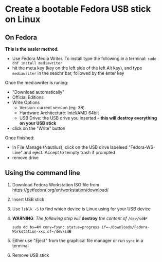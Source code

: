 # Create a bootable Fedora USB stick on Linux

## On Fedora

**This is the easier method**.

* Use Fedora Media Writer. To install type the following in a terminal: `sudo dnf install mediawriter`
* hit the meta key (key on the left side of the left Alt key), and type `mediawriter` in the seachr bar, followed by the enter key

Once the mediawriter is runing:

* "Download automatically"
* Official Editions
* Write Options
    * Version: current version (eg: 38)
    * Hardware Architecture: Intel/AMD 64bit
    * USB Drive: the USB drive you inserted - **this will destroy everything on your USB stick**
* click on the "Write" button

Once finished:

* In File Manage (Nautilus), click on the USB dirve labeleed "Fedora-WS-Live" and eject. Accept to tempty trash if prompted
* remove drive


## Using the command line

1. Download Fedora Workstation ISO file from <https://getfedora.org/en/workstation/download/>

1. Insert USB stick

1. Use `lsblk -S` to find which device is Linux using for your USB device

1. **WARNING**: *The following step will* **destroy** *the content of* `/dev/sd�*`
    ```
    sudo dd bs=4M conv=fsync status=progress if=~/Downloads/Fedora-Workstation-xxx of=/dev/sd�
    ```

1. Either use "Eject" from the graphical file manager or run `sync` in a terminal

1. Remove USB stick
